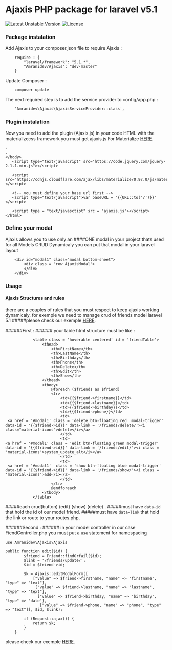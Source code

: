 # Ajaxis PHP package for laravel v5.1 
[![Latest Unstable Version](https://poser.pugx.org/amranidev/ajaxis/v/unstable)](https://packagist.org/packages/amranidev/ajaxis)
[![License](https://poser.pugx.org/amranidev/ajaxis/license)](https://packagist.org/packages/amranidev/ajaxis)


### Package instalation ###
 
Add Ajaxis to your composer.json file to require Ajaxis :
```
    require : {
        "laravel/framework": "5.1.*",
        "Amranidev/Ajaxis": "dev-master"
    }
```
 
Update Composer :
```
    composer update
```
 
The next required step is to add the service provider to config/app.php :
```
    'Amranidev\Ajaxis\AjaxisServiceProvider::class',
```
 
### Plugin instalation ###
 
Now you need to add the plugin (Ajaxis.js) in your code HTML with the materializecss framework
you must get ajaxis.js For Materialize [HERE](https://github.com/amranidev/AjaxisMaterialize).
```
.
.
</body>
   <script type="text/javascript" src="https://code.jquery.com/jquery-2.1.1.min.js"></script>
   
   <script src="https://cdnjs.cloudflare.com/ajax/libs/materialize/0.97.0/js/materialize.min.js"></script>
   
   <!-- you must define your base url first -->
   <script type="text/javascript">var baseURL = "{{URL::to('/')}}"</script>
   
   <script type = "text/javasctipt" src = "ajaxis.js"></script>
</html>

```
### Define your modal ###
Ajaxis allows you to use only an ####ONE modal in your project thats used for all Models CRUD Dynamicaly 
you can put that modal in your laravel layout 
```
    <div id="modal1" class="modal bottom-sheet">
        <div class = "row AjaxisModal">
        </div>
    </div>
```
### Usage ###
#### Ajaxis Structures and rules ####
there are a couples of rules that you must respect to keep ajaxis working dynamicaly.
for exemple we need to manage crud of friends model laravel 5.1 
#####please check our exemple [HERE](https://github.com/amranidev/AjaxisMaterialize).

######First : ######
your table html structure must be like : 

```
            <table class = 'hoverable centered' id = 'friendTable'>
                <thead>
                    <th>FirstName</th>
                    <th>LastName</th>
                    <th>Birthday</th>
                    <th>Phone</th>
                    <th>Delete</th>
                    <th>Edit</th>
                    <th>Show</th>
                </thead>
                <tbody>
                    @foreach ($friends as $friend)
                    <tr>
                        <td>{{$friend->firstname}}</td>
                        <td>{{$friend->lastname}}</td>
                        <td>{{$friend->birthday}}</td>
                        <td>{{$friend->phone}}</td>
                        <td>
 <a href = '#modal1' class = 'delete btn-floating red  modal-trigger' data-id = '{{$friend->id}}' data-link = '/friends/delete/'><i class="material-icons">delete</i></a>
                        </td>
                        <td>
<a href = '#modal1' class = 'edit btn-floating green modal-trigger' data-id = '{{$friend->id}}' data-link = '/friends/edit/'><i class = 'material-icons'>system_update_alt</i></a>
                        </td>
                        <td>
 <a href = '#modal1'  class = 'show btn-floating blue modal-trigger' data-id = '{{$friend->id}}' data-link = '/friends/show/'><i class = 'material-icons'>add</i></a>
                        </td>
                    </tr>
                    @endforeach
                </tbody>
            </table>
```
#####each crud(button) (edit) (show) (delete) .
#####must have  ```data-id``` that hold the id of our model friend. 
#####must have  ```data-link``` that hold the link or route to your routes.php.

######Second : ######
in your model controller in our case FiendController.php you must put a ``` use ``` statement for namespacing
``` 
use Amranidev\Ajaxis\Ajaxis
```

```
public function edit($id) {
        $friend = Friend::findOrfail($id);
        $link = '/friends/update/';
        $id = $friend->id;

        $k = Ajaxis::editModalForm([
            ["value" => $friend->firstname, "name" => 'firstname', "type" => "text"],
             ["value" => $friend->lastname, "name" => 'lastname', "type" => "text"],
              ["value" => $friend->birthday, "name" => 'birthday', "type" => 'date'],
               ["value" => $friend->phone, "name" => "phone", "type" => "text"]], $id, $link);
        
        if (Request::ajax()) {
            return $k;
        }
    }
```

please check our exemple [HERE](https://github.com/amranidev/AjaxisMaterialize).
